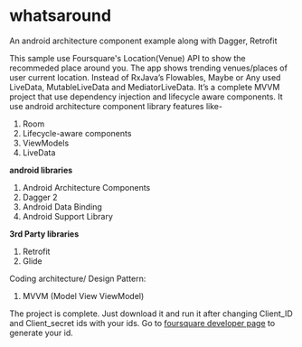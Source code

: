 # whatsaround
An android architecture component example along with Dagger, Retrofit

This sample use Foursquare's Location(Venue) API to show the recommeded place around you. The app shows trending venues/places of user current location. Instead of RxJava’s Flowables, Maybe or Any used LiveData, MutableLiveData and MediatorLiveData. It’s a complete MVVM project that use dependency injection and lifecycle aware components. It use android architecture component library features like-
<ol>
<li> Room</li>
<li> Lifecycle-aware components</li>
<li> ViewModels</li>
<li> LiveData</li>
</ol>

<b>android libraries</b>
<ol>
<li>Android Architecture Components</li>
<li> Dagger 2</li>  
<li>Android Data Binding</li>
<li>Android Support Library</li>
</ol>
<b>3rd Party libraries</b>
  <ol>
<li>Retrofit</li>
<li>Glide</li>
</ol>
Coding architecture/ Design Pattern:
 <ol>
<li>MVVM (Model View ViewModel)</li>
</ol>
  
The project is complete. Just download it and run it after changing Client_ID and Client_secret ids with your ids. Go to <a href="https://developer.foursquare.com/docs/api/getting-started">foursquare developer page</a> to generate your id. 
